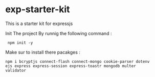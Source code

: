 # exp-starter-kit
This is a starter kit for expressjs

Init The project By runnig the following command : 

<code> npm init -y </code>

Make sur to install there pacakges : 

<code>npm i bcryptjs connect-flash connect-mongo cookie-parser dotenv ejs express express-session express-toastr mongodb multer validator</code>
